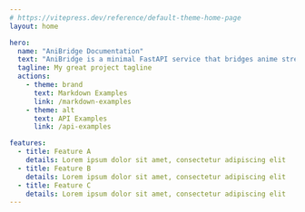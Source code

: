 ```yaml
---
# https://vitepress.dev/reference/default-theme-home-page
layout: home

hero:
  name: "AniBridge Documentation"
  text: "AniBridge is a minimal FastAPI service that bridges anime streaming services (currently only aniworld) to automation tools. It exposes a fake Torznab feed and a fake qBittorrent-compatible API so that applications like Prowlarr/Sonarr can discover and download episodes automatically."
  tagline: My great project tagline
  actions:
    - theme: brand
      text: Markdown Examples
      link: /markdown-examples
    - theme: alt
      text: API Examples
      link: /api-examples

features:
  - title: Feature A
    details: Lorem ipsum dolor sit amet, consectetur adipiscing elit
  - title: Feature B
    details: Lorem ipsum dolor sit amet, consectetur adipiscing elit
  - title: Feature C
    details: Lorem ipsum dolor sit amet, consectetur adipiscing elit
---
```


